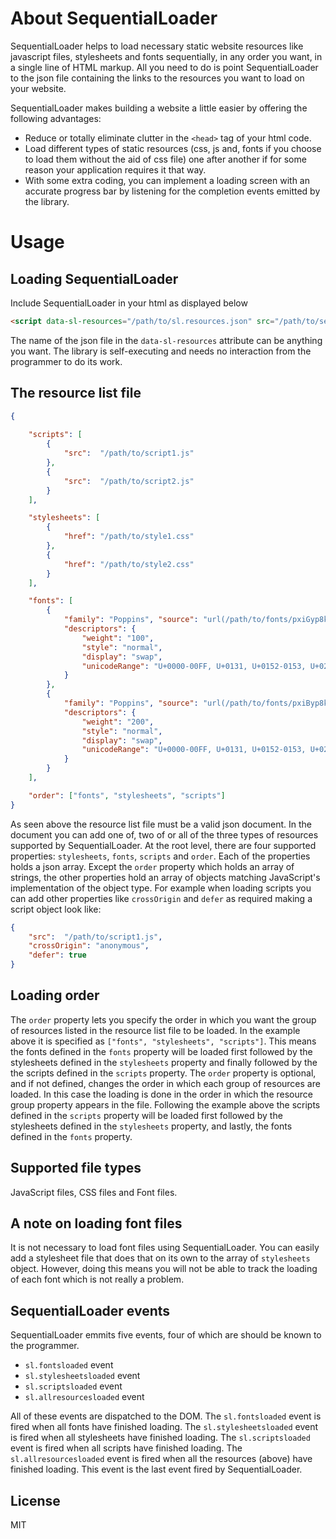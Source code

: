 # About SequentialLoader
SequentialLoader helps to load necessary static website resources like javascript files, stylesheets and fonts sequentially, in any order you want, in a single line of HTML markup.
All you need to do is point SequentialLoader to the json file containing the links to the resources you want to load on your website.

SequentialLoader makes building a website a little easier by offering the following advantages:
- Reduce or totally eliminate clutter in the `<head>` tag of your html code.
- Load different types of static resources (css, js and, fonts if you choose to load them without the aid of css file) one after another if for some reason your application requires it that way.
- With some extra coding, you can implement a loading screen with an accurate progress bar by listening for the completion events emitted by the library.

# Usage

## Loading SequentialLoader
Include SequentialLoader in your html as displayed below
```html
<script data-sl-resources="/path/to/sl.resources.json" src="/path/to/sequential-loader.js" defer></script>
```
The name of the json file in the `data-sl-resources` attribute can be anything you want. The library is self-executing and needs no interaction from the programmer to 
do its work.

## The resource list file
```json
{
    
    "scripts": [
        {
            "src":  "/path/to/script1.js"
        },
        {
            "src":  "/path/to/script2.js"
        }
    ],

    "stylesheets": [
        {
            "href": "/path/to/style1.css"
        },
        {
            "href": "/path/to/style2.css"
        }        
    ],

    "fonts": [
        {
            "family": "Poppins", "source": "url(/path/to/fonts/pxiGyp8kv8JHgFVrLPTucHtA.woff2)",
            "descriptors": {
                "weight": "100",
                "style": "normal",
                "display": "swap",
                "unicodeRange": "U+0000-00FF, U+0131, U+0152-0153, U+02BB-02BC, U+02C6, U+02DA, U+02DC, U+2000-206F, U+2074, U+20AC, U+2122, U+2191, U+2193, U+2212, U+2215, U+FEFF, U+FFFD"
            }
        },
        {
            "family": "Poppins", "source": "url(/path/to/fonts/pxiByp8kv8JHgFVrLFj_Z1xlFQ.woff2)",
            "descriptors": {
                "weight": "200",
                "style": "normal",
                "display": "swap",
                "unicodeRange": "U+0000-00FF, U+0131, U+0152-0153, U+02BB-02BC, U+02C6, U+02DA, U+02DC, U+2000-206F, U+2074, U+20AC, U+2122, U+2191, U+2193, U+2212, U+2215, U+FEFF, U+FFFD"
            }
        }
    ],

    "order": ["fonts", "stylesheets", "scripts"]
}
```
As seen above the resource list file must be a valid json document. In the document you can add one of, two of or all of the three types of resources supported by
SequentialLoader. At the root level, there are four supported properties: `stylesheets`, `fonts`, `scripts` and `order`. Each of the properties holds a json array. 
Except the `order` property which holds an array of strings, the other properties hold an array of objects matching JavaScript's implementation of the object type.
For example when loading scripts you can add other properties like `crossOrigin` and `defer` as required making a script object look like:

```json
{
    "src":  "/path/to/script1.js",
    "crossOrigin": "anonymous",
    "defer": true
}
```
## Loading order
The `order` property lets you specify the order in which you want the group of resources listed in the resource list file to be loaded. In the example above it is specified as 
`["fonts", "stylesheets", "scripts"]`. This means the fonts defined in the `fonts` property will be loaded first followed by the stylesheets defined in the 
`stylesheets` property and finally followed by the the scripts defined in the `scripts` property. The `order` property is optional, and if not defined, changes
the order in which each group of resources are loaded. In this case the loading is done in the order in which the resource group property appears in the file. Following the
example above the scripts defined in the `scripts` property will be loaded first followed by the stylesheets defined in the `stylesheets` property, and lastly,
the fonts defined in the `fonts` property.

## Supported file types
JavaScript files, CSS files and Font files.

## A note on loading font files
It is not necessary to load font files using SequentialLoader. You can easily add a stylesheet file that does that on its own to the array of `stylesheets` object.
However, doing this means you will not be able to track the loading of each font which is not really a problem.

## SequentialLoader events
SequentialLoader emmits five events, four of which are should be known to the programmer.
- `sl.fontsloaded` event
- `sl.stylesheetsloaded` event
- `sl.scriptsloaded` event
- `sl.allresourcesloaded` event

All of these events are dispatched to the DOM.
The `sl.fontsloaded` event is fired when all fonts have finished loading.
The `sl.stylesheetsloaded` event is fired when all stylesheets have finished loading.
The `sl.scriptsloaded` event is fired when all scripts have finished loading.
The `sl.allresourcesloaded` event is fired when all the resources (above) have finished loading. This event is the last event fired by SequentialLoader.

## License
MIT




